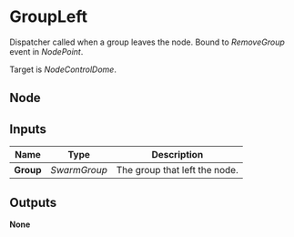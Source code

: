 # GroupLeft
Dispatcher called when a group leaves the node. Bound to *RemoveGroup* event
in *NodePoint*.  

Target is *NodeControlDome*.  

## Node

## Inputs
|Name       |Type           |Description                    |
|-----------|---------------|-------------------------------|
|**Group**  |*SwarmGroup*   |The group that left the node.  |

## Outputs
**None**